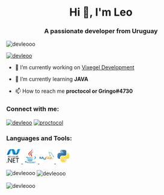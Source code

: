 <h1 align="center">Hi 👋, I'm Leo</h1>
<h3 align="center">A passionate developer from Uruguay</h3>

<p align="left"> <img src="https://komarev.com/ghpvc/?username=devleooo&label=Profile%20views&color=0e75b6&style=flat" alt="devleooo" /> </p>

<p align="left"> <a href="https://twitter.com/devleoo" target="blank"><img src="https://img.shields.io/twitter/follow/devleoo?logo=twitter&style=for-the-badge" alt="devleoo" /></a> </p>

- 🔭 I’m currently working on [Vixegel Development](https://discord.gg/FyY6GFTJvT)

- 🌱 I’m currently learning **JAVA**

- 📫 How to reach me **proctocol or Gringo#4730**

<h3 align="left">Connect with me:</h3>
<p align="left">
<a href="https://twitter.com/devleoo" target="blank"><img align="center" src="https://raw.githubusercontent.com/rahuldkjain/github-profile-readme-generator/master/src/images/icons/Social/twitter.svg" alt="devleoo" height="30" width="40" /></a>
<a href="https://www.youtube.com/c/proctocol" target="blank"><img align="center" src="https://raw.githubusercontent.com/rahuldkjain/github-profile-readme-generator/master/src/images/icons/Social/youtube.svg" alt="proctocol" height="30" width="40" /></a>
</p>

<h3 align="left">Languages and Tools:</h3>
<p align="left"> <a href="https://dotnet.microsoft.com/" target="_blank" rel="noreferrer"> <img src="https://raw.githubusercontent.com/devicons/devicon/master/icons/dot-net/dot-net-original-wordmark.svg" alt="dotnet" width="40" height="40"/> </a> <a href="https://www.java.com" target="_blank" rel="noreferrer"> <img src="https://raw.githubusercontent.com/devicons/devicon/master/icons/java/java-original.svg" alt="java" width="40" height="40"/> </a> <a href="https://www.mysql.com/" target="_blank" rel="noreferrer"> <img src="https://raw.githubusercontent.com/devicons/devicon/master/icons/mysql/mysql-original-wordmark.svg" alt="mysql" width="40" height="40"/> </a> <a href="https://www.python.org" target="_blank" rel="noreferrer"> <img src="https://raw.githubusercontent.com/devicons/devicon/master/icons/python/python-original.svg" alt="python" width="40" height="40"/> </a> </p>

<p><img align="left" src="https://github-readme-stats.vercel.app/api/top-langs?username=devleooo&show_icons=true&locale=en&layout=compact" alt="devleooo" /></p>

<p>&nbsp;<img align="center" src="https://github-readme-stats.vercel.app/api?username=devleooo&show_icons=true&locale=en" alt="devleooo" /></p>

<p><img align="center" src="https://github-readme-streak-stats.herokuapp.com/?user=devleooo&" alt="devleooo" /></p>

